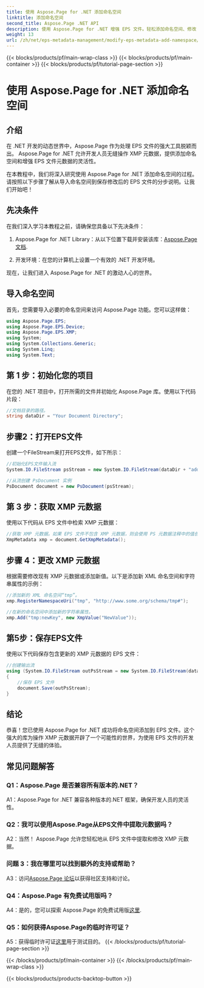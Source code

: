 ```yaml
---
title: 使用 Aspose.Page for .NET 添加命名空间
linktitle: 添加命名空间
second_title: Aspose.Page .NET API
description: 使用 Aspose.Page for .NET 增强 EPS 文件。轻松添加命名空间、修改 XMP 元数据并加快您的 .NET 开发工作流程。
weight: 13
url: /zh/net/eps-metadata-management/modify-eps-metadata-add-namespace/
---
```


{{< blocks/products/pf/main-wrap-class >}}
{{< blocks/products/pf/main-container >}}
{{< blocks/products/pf/tutorial-page-section >}}

# 使用 Aspose.Page for .NET 添加命名空间

## 介绍

在 .NET 开发的动态世界中，Aspose.Page 作为处理 EPS 文件的强大工具脱颖而出。 Aspose.Page for .NET 允许开发人员无缝操作 XMP 元数据，提供添加命名空间和增强 EPS 文件元数据的灵活性。

在本教程中，我们将深入研究使用 Aspose.Page for .NET 添加命名空间的过程。请按照以下步骤了解从导入命名空间到保存修改后的 EPS 文件的分步说明。让我们开始吧！

## 先决条件

在我们深入学习本教程之前，请确保您具备以下先决条件：

1.  Aspose.Page for .NET Library：从以下位置下载并安装该库：[Aspose.Page 文档](https://reference.aspose.com/page/net/).

2. 开发环境：在您的计算机上设置一个有效的 .NET 开发环境。

现在，让我们进入 Aspose.Page for .NET 的激动人心的世界。

## 导入命名空间

首先，您需要导入必要的命名空间来访问 Aspose.Page 功能。您可以这样做：

```csharp
using Aspose.Page.EPS;
using Aspose.Page.EPS.Device;
using Aspose.Page.EPS.XMP;
using System;
using System.Collections.Generic;
using System.Linq;
using System.Text;
```

## 第 1 步：初始化您的项目

在您的 .NET 项目中，打开所需的文件并初始化 Aspose.Page 库。使用以下代码片段：

```csharp
//文档目录的路径。
string dataDir = "Your Document Directory";
```

## 步骤2：打开EPS文件

创建一个FileStream来打开EPS文件，如下所示：

```csharp
//初始化EPS文件输入流
System.IO.FileStream psStream = new System.IO.FileStream(dataDir + "add_simple_props_input.eps", System.IO.FileMode.Open, System.IO.FileAccess.Read);

//从流创建 PsDocument 实例
PsDocument document = new PsDocument(psStream);
```

## 第 3 步：获取 XMP 元数据

使用以下代码从 EPS 文件中检索 XMP 元数据：

```csharp
//获取 XMP 元数据。如果 EPS 文件不包含 XMP 元数据，则会使用 PS 元数据注释中的值创建一个新文件。
XmpMetadata xmp = document.GetXmpMetadata();
```

## 步骤 4：更改 XMP 元数据

根据需要修改现有 XMP 元数据或添加新值。以下是添加新 XML 命名空间和字符串属性的示例：

```csharp
//添加新的 XML 命名空间“tmp”。
xmp.RegisterNamespaceUri("tmp", "http://www.some.org/schema/tmp#");

//在新的命名空间中添加新的字符串属性。
xmp.Add("tmp:newKey", new XmpValue("NewValue"));
```

## 第5步：保存EPS文件

使用以下代码保存包含更新的 XMP 元数据的 EPS 文件：

```csharp
//创建输出流
using (System.IO.FileStream outPsStream = new System.IO.FileStream(dataDir + "add_namespace_output.eps", System.IO.FileMode.Create, System.IO.FileAccess.Write))
{
    //保存 EPS 文件
    document.Save(outPsStream);
}
```

## 结论

恭喜！您已使用 Aspose.Page for .NET 成功将命名空间添加到 EPS 文件。这个强大的库为操作 XMP 元数据开辟了一个可能性的世界，为使用 EPS 文件的开发人员提供了无缝的体验。

## 常见问题解答

### Q1：Aspose.Page 是否兼容所有版本的.NET？

A1：Aspose.Page for .NET 兼容各种版本的.NET 框架，确保开发人员的灵活性。

### Q2：我可以使用Aspose.Page从EPS文件中提取元数据吗？

A2：当然！ Aspose.Page 允许您轻松地从 EPS 文件中提取和修改 XMP 元数据。

### 问题 3：我在哪里可以找到额外的支持或帮助？

 A3：访问[Aspose.Page 论坛](https://forum.aspose.com/c/page/39)以获得社区支持和讨论。

### Q4：Aspose.Page 有免费试用版吗？

 A4：是的，您可以探索 Aspose.Page 的免费试用版[这里](https://releases.aspose.com/).

### Q5：如何获得Aspose.Page的临时许可证？

 A5：获得临时许可证[这里](https://purchase.aspose.com/temporary-license/)用于测试目的。
{{< /blocks/products/pf/tutorial-page-section >}}

{{< /blocks/products/pf/main-container >}}
{{< /blocks/products/pf/main-wrap-class >}}

{{< blocks/products/products-backtop-button >}}
